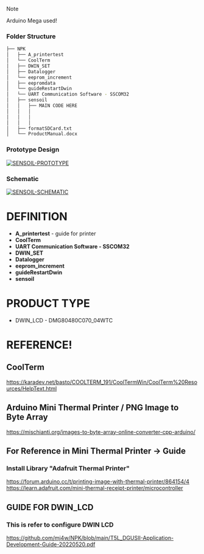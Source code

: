 > [!NOTE]  
> Arduino Mega used!

### Folder Structure
```bash
├── NPK
│   ├── A_printertest 
│   └── CoolTerm
│   ├── DWIN_SET
│   ├── Datalogger
│   └── eeprom_increment
│   ├── eepromdata
│   └── guideRestartDwin
│   └── UART Communication Software - SSCOM32
│   ├── sensoil
│   │   ├── MAIN CODE HERE
│   │   │ 
│   │   │  
│   │   │   
│   ├── formatSDCard.txt
│   └── ProductManual.docx
```
### Prototype Design
<a href="https://ibb.co/TRWSGqY"><img src="https://i.ibb.co/GkHLD3n/SENSOIL-PROTOTYPE.png" alt="SENSOIL-PROTOTYPE" border="0"></a>
### Schematic
<a href="https://ibb.co/zhs5d4V"><img src="https://i.ibb.co/tMBhRJp/SENSOIL-SCHEMATIC.png" alt="SENSOIL-SCHEMATIC" border="0"></a>
# DEFINITION
* <strong>A_printertest</strong> - guide for printer <br/>
* <strong>CoolTerm</strong> <br/>
* <strong>UART Communication Software - SSCOM32</strong> <br/>
* <strong>DWIN_SET</strong> <br/>
* <strong>Datalogger</strong> <br/>
* <strong>eeprom_increment</strong> <br/>
* <strong>guideRestartDwin</strong> <br/>
* <strong>sensoil</strong> <br/>

# PRODUCT TYPE
* DWIN_LCD - DMG80480C070_04WTC
# REFERENCE!
## CoolTerm
https://karadev.net/basto/COOLTERM_191/CoolTermWin/CoolTerm%20Resources/HelpText.html
## Arduino Mini Thermal Printer / PNG Image to Byte Array
https://mischianti.org/images-to-byte-array-online-converter-cpp-arduino/
## For Reference in Mini Thermal Printer -> Guide
### Install Library "Adafruit Thermal Printer"
https://forum.arduino.cc/t/printing-image-with-thermal-printer/864154/4
https://learn.adafruit.com/mini-thermal-receipt-printer/microcontroller
## GUIDE FOR DWIN_LCD
### This is refer to configure DWIN LCD
https://github.com/mj4w/NPK/blob/main/T5L_DGUSII-Application-Development-Guide-20220520.pdf

